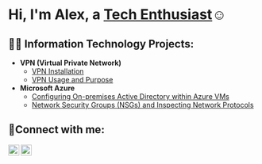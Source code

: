 <h1>Hi, I'm Alex, a <a href="https://linkedin.com/in/alex-chann-8903a6299">Tech Enthusiast</a>☺</h1>

<h2>👨‍💻 Information Technology Projects:</h2>

- <b>VPN (Virtual Private Network) </b>
  - [VPN Installation](https://github.com/achann297/vpn-install)
  - [VPN Usage and Purpose](https://github.com/joshmadakorcc/post-install-config)
- <b>Microsoft Azure</b>
  - [Configuring On-premises Active Directory within Azure VMs](https://github.com/joshmadakorcc/configure-ad)
  - [Network Security Groups (NSGs) and Inspecting Network Protocols](https://github.com/joshmadakorcc/azure-network-protocols)

<h2>🤳Connect with me:</h2>

[<img align="left" alt="Josh | LinkedIn" width="22px" src="https://cdn.jsdelivr.net/npm/simple-icons@v3/icons/linkedin.svg" />][linkedin]
[<img align="left" alt="Josh | Instagram" width="22px" src="https://cdn.jsdelivr.net/npm/simple-icons@v3/icons/instagram.svg" />][instagram]

[instagram]: https://www.instagram.com/achann203
[linkedin]: https://www.linkedin.com/in/alex-chann-8903a6299
